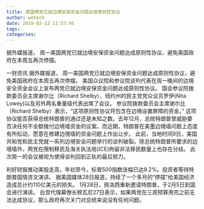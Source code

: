 ```yaml
---
title: 美国两党已就边境安保资金问题达成原则性协议
author: wetech
date: 2019-02-12 11:57:45
tags: 
categories: 
---
```

据外媒报道， 周一美国两党已就边境安保资金问题达成原则性协议，避免美国政府在本周五再次停摆。
<!-- more -->
一财资讯
据外媒报道， 周一美国两党已就边境安保资金问题达成原则性协议，避免美国政府在本周五再次停摆。
美国众议院和参议院谈判代表在周一晚间的边境安全资金会议上宣布两党已就边境安保资金问题达成原则性协议。 国会参议院拨款委员会主席谢尔比（Richard Shelby）、纽约州的民主党党众议员罗伊(Nita Lowey)以及另外两名重量级代表出席了会议。
参议院拨款委员会主席谢尔比（Richard Shelby）表示，“这项原则性协议将包含在边境设置屏障的资金。”
这项协议能否获得总统特朗普的通过还是未知之数。去年12月，总统特朗普曾威胁要否决任何不全额拨付边境墙资金的议案。而近期，特朗普在美墨边境墙问题上态度有所松动，愿意在修建边境墙的资金问题上作出让步。
此前，当地时间9日，美国共和党和民主党就一系列边境安全问题举行的谈判破裂。除总统特朗普所要求的边境墙外，两党在限制移民及海关执法局(ICE)拘留非法移民数量上也存在分歧。
此次周一的会议被视为使得谈判回到正轨的最后努力。
 
 
利好财报推动美股走高，年初至今，标普500指数涨幅已达9.2%。投资者等待特朗普国情咨文演讲。
据美国媒体28日报道，持续了一个多月的“停摆”给美国经济造成总计约110亿美元的损失。
1月28日，佩洛西重新邀请特朗普，于2月5日到国会进行演讲。
白宫代理幕僚长穆瓦尼27日表示，如果两党在三周预算用完之前无法达成协议，那么政府再次关门对总统来说没有任何问题。
